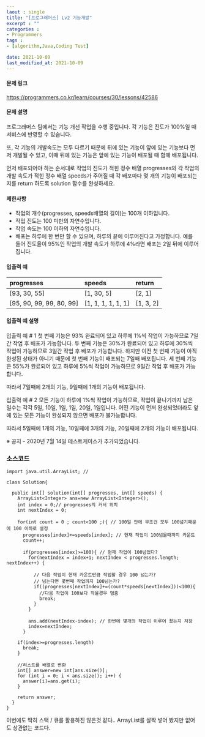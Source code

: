 ```yaml
---
laout : single
title: "[프로그래머스] Lv2 기능개발"
excerpt : ""
categories :
- Programmers
tags :
- [algorithm,Java,Coding Test]

date: 2021-10-09
last_modified_at: 2021-10-09
---
```

<h4>문제 링크</h4>

https://programmers.co.kr/learn/courses/30/lessons/42586

<h4>문제 설명</h4>

프로그래머스 팀에서는 기능 개선 작업을 수행 중입니다. 각 기능은 진도가 100%일 때 서비스에 반영할 수 있습니다.

또, 각 기능의 개발속도는 모두 다르기 때문에 뒤에 있는 기능이 앞에 있는 기능보다 먼저 개발될 수 있고, 이때 뒤에 있는 기능은 앞에 있는 기능이 배포될 때 함께 배포됩니다.

먼저 배포되어야 하는 순서대로 작업의 진도가 적힌 정수 배열 progresses와 각 작업의 개발 속도가 적힌 정수 배열 speeds가 주어질 때 각 배포마다 몇 개의 기능이 배포되는지를 return 하도록 solution 함수를 완성하세요.

<h4>제한사항</h4>

- 작업의 개수(progresses, speeds배열의 길이)는 100개 이하입니다.
- 작업 진도는 100 미만의 자연수입니다.
- 작업 속도는 100 이하의 자연수입니다.
- 배포는 하루에 한 번만 할 수 있으며, 하루의 끝에 이루어진다고 가정합니다. 예를 들어 진도율이 95%인 작업의 개발 속도가 하루에 4%라면 배포는 2일 뒤에 이루어집니다.

<h4>입출력 예</h4>

| progresses     | speeds     | return|
| :------------- | :------------- | :------------- |
| [93, 30, 55]      | [1, 30, 5]      |[2, 1]|
|[95, 90, 99, 99, 80, 99]|	[1, 1, 1, 1, 1, 1]|	[1, 3, 2]|

<h4>입출력 예 설명</h4>

입출력 예 # 1
첫 번째 기능은 93% 완료되어 있고 하루에 1%씩 작업이 가능하므로 7일간 작업 후 배포가 가능합니다.
두 번째 기능은 30%가 완료되어 있고 하루에 30%씩 작업이 가능하므로 3일간 작업 후 배포가 가능합니다. 하지만 이전 첫 번째 기능이 아직 완성된 상태가 아니기 때문에 첫 번째 기능이 배포되는 7일째 배포됩니다.
세 번째 기능은 55%가 완료되어 있고 하루에 5%씩 작업이 가능하므로 9일간 작업 후 배포가 가능합니다.

따라서 7일째에 2개의 기능, 9일째에 1개의 기능이 배포됩니다.

입출력 예 # 2
모든 기능이 하루에 1%씩 작업이 가능하므로, 작업이 끝나기까지 남은 일수는 각각 5일, 10일, 1일, 1일, 20일, 1일입니다. 어떤 기능이 먼저 완성되었더라도 앞에 있는 모든 기능이 완성되지 않으면 배포가 불가능합니다.

따라서 5일째에 1개의 기능, 10일째에 3개의 기능, 20일째에 2개의 기능이 배포됩니다.

※ 공지 - 2020년 7월 14일 테스트케이스가 추가되었습니다.

<h3>소스코드</h3>

```
import java.util.ArrayList; //

class Solution{

  public int[] solution(int[] progresses, int[] speeds) {
    ArrayList<Integer> ans=new ArrayList<Integer>();
    int	index = 0;// progresses의 커서 위치
    int	nextIndex = 0;

    for(int count = 0 ; count<100 ;){ // 100일 안에 무조건 모두 100넘기때문에 100 이하로 설정
      progresses[index]+=speeds[index]; // 현재 작업이 100넘을때까지 카운트
      count++;

      if(progresses[index]>=100){ // 현재 작업이 100넘었다?
        for(nextIndex = index+1; nextIndex < progresses.length; nextIndex++) {

          // 다음 작업이 현재 카운트만큼 작업할 경우 100 넘는가?
          // 넘는다면 몇번째 작업까지 100넘는가?
          if((progresses[nextIndex]+=(count*speeds[nextIndex]))<100){
            //다음 작업이 100보다 작을경우 멈춤
            break;
          }
        }

        ans.add(nextIndex-index); // 한번에 몇개의 작업이 이루어 졌는지 저장
        index=nextIndex;
      }

    if(index>=progresses.length)
      break;
    }

    //리스트를 배열로 변환
    int[] answer=new int[ans.size()];
    for (int i = 0; i < ans.size(); i++) {
      answer[i]=ans.get(i);
    }

    return answer;
  }
}
```

이번에도 딱히 스택 / 큐를 활용하진 않은것 같다.. ArrayList를 살짝 넣어 봤지만 없어도 상관없는 코드다.
